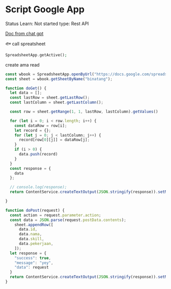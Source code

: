 # Script Google App

Status Learn: Not started
type: Rest API

[Doc from chat gpt](Script%20Google%20App%20d9d8298cac65498b99b601a7c2e6820d/Doc%20from%20chat%20gpt%205e964621a84e445c91072704afaa2e54.md)

<aside>
🐟 call spreatsheet

</aside>

```php
SpreadsheetApp.getActive();
```

create ama read

```jsx
const wbook = SpreadsheetApp.openByUrl("https://docs.google.com/spreadsheets/d/1cWmuM3IcPC6qg2HMrhIgXSA_yxvA0sffIUDv-73o6HM/edit?usp=sharing");
const sheet = wbook.getSheetByName("binatang");

function doGet() {
  let data = [];
  const lastRow = sheet.getLastRow();
  const lastColumn = sheet.getLastColumn();

  const row = sheet.getRange(1, 1, lastRow, lastColumn).getValues()

  for (let i = 0; i < row.length; i++) {
    const dataRow = row[i];
    let record = {};
    for (let j = 0; j < lastColumn; j++) {
      record[row[0][j]] = dataRow[j];
    }
    if (i > 0) {
      data.push(record)
    }
  }
  const response = {
    data
  };

  // console.log(response);
  return ContentService.createTextOutput(JSON.stringify(response)).setMimeType(ContentService.MimeType.JSON);

}

function doPost(request) {
  const action = request.parameter.action;
  const data = JSON.parse(request.postData.contents);
    sheet.appendRow([
      data.id,
      data.nama,
      data.skill,
      data.pekerjaan,
    ]);
  let response = {
    "success": true,
    "message": "yey", 
    "data": request
  }
  return ContentService.createTextOutput(JSON.stringify(response)).setMimeType(ContentService.MimeType.JSON);
}
```